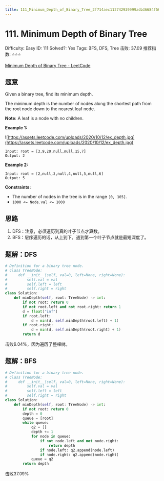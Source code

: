 ```yaml
---
title: 111_Minimum_Depth_of_Binary_Tree_2f714aec112742939999adb36684f507
---
```


# 111. Minimum Depth of Binary Tree

Difficulty: Easy
ID: 111
Solved?: Yes
Tags: BFS, DFS, Tree
击败: 37.09
推荐指数: ⭐⭐⭐

[Minimum Depth of Binary Tree - LeetCode](https://leetcode.com/problems/minimum-depth-of-binary-tree/)

## 题意

Given a binary tree, find its minimum depth.

The minimum depth is the number of nodes along the shortest path from the root node down to the nearest leaf node.

**Note:** A leaf is a node with no children.

**Example 1:**

![https://assets.leetcode.com/uploads/2020/10/12/ex_depth.jpg](https://assets.leetcode.com/uploads/2020/10/12/ex_depth.jpg)

```
Input: root = [3,9,20,null,null,15,7]
Output: 2

```

**Example 2:**

```
Input: root = [2,null,3,null,4,null,5,null,6]
Output: 5

```

**Constraints:**

- The number of nodes in the tree is in the range `[0, 105]`.
- `1000 <= Node.val <= 1000`

## 思路

1. DFS：注意，必须遍历到真的叶子节点才算数。
2. BFS：层序遍历的话，从上到下，遇到第一个叶子节点就是最短深度了。

## 题解：DFS

```python
# Definition for a binary tree node.
# class TreeNode:
#     def __init__(self, val=0, left=None, right=None):
#         self.val = val
#         self.left = left
#         self.right = right
class Solution:
    def minDepth(self, root: TreeNode) -> int:
        if not root: return 0
        if not root.left and not root.right: return 1
        d = float("inf")
        if root.left:
            d = min(d, self.minDepth(root.left) + 1)
        if root.right:
            d = min(d, self.minDepth(root.right) + 1)
        return d
```

击败9.04%，因为遍历了整棵树。

## 题解：BFS

```python
# Definition for a binary tree node.
# class TreeNode:
#     def __init__(self, val=0, left=None, right=None):
#         self.val = val
#         self.left = left
#         self.right = right
class Solution:
    def minDepth(self, root: TreeNode) -> int:
        if not root: return 0
        depth = 0
        queue = [root]
        while queue:
            q2 = []
            depth += 1
            for node in queue:
                if not node.left and not node.right:
                    return depth
                if node.left: q2.append(node.left)
                if node.right: q2.append(node.right)
            queue = q2
        return depth
```

击败37.09%